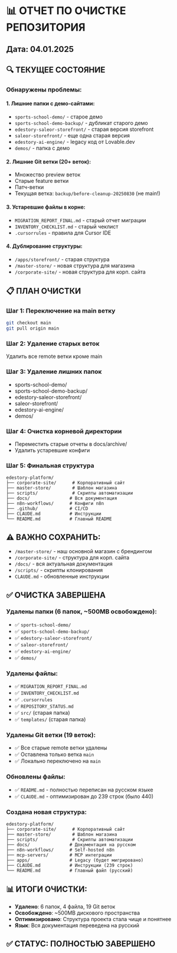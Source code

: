 # 📊 ОТЧЕТ ПО ОЧИСТКЕ РЕПОЗИТОРИЯ
## Дата: 04.01.2025

## 🔍 ТЕКУЩЕЕ СОСТОЯНИЕ

### Обнаружены проблемы:

#### 1. Лишние папки с демо-сайтами:
- `sports-school-demo/` - старое демо
- `sports-school-demo-backup/` - дубликат старого демо
- `edestory-saleor-storefront/` - старая версия storefront
- `saleor-storefront/` - еще одна старая версия
- `edestory-ai-engine/` - legacy код от Lovable.dev
- `demos/` - папка с демо

#### 2. Лишние Git ветки (20+ веток):
- Множество preview веток
- Старые feature ветки
- Патч-ветки
- Текущая ветка: `backup/before-cleanup-20250830` (не main!)

#### 3. Устаревшие файлы в корне:
- `MIGRATION_REPORT_FINAL.md` - старый отчет миграции
- `INVENTORY_CHECKLIST.md` - старый чеклист
- `.cursorrules` - правила для Cursor IDE

#### 4. Дублирование структуры:
- `/apps/storefront/` - старая структура
- `/master-store/` - новая структура для магазина
- `/corporate-site/` - новая структура для корп. сайта

## 📋 ПЛАН ОЧИСТКИ

### Шаг 1: Переключение на main ветку
```bash
git checkout main
git pull origin main
```

### Шаг 2: Удаление старых веток
Удалить все remote ветки кроме main

### Шаг 3: Удаление лишних папок
- sports-school-demo/
- sports-school-demo-backup/
- edestory-saleor-storefront/
- saleor-storefront/
- edestory-ai-engine/
- demos/

### Шаг 4: Очистка корневой директории
- Переместить старые отчеты в docs/archive/
- Удалить устаревшие конфиги

### Шаг 5: Финальная структура
```
edestory-platform/
├── corporate-site/      # Корпоративный сайт
├── master-store/        # Шаблон магазина
├── scripts/             # Скрипты автоматизации
├── docs/               # Вся документация
├── n8n-workflows/      # Конфиги n8n
├── .github/            # CI/CD
├── CLAUDE.md           # Инструкции
└── README.md           # Главный README
```

## ⚠️ ВАЖНО СОХРАНИТЬ:
- `/master-store/` - наш основной магазин с брендингом
- `/corporate-site/` - структура для корп. сайта
- `/docs/` - вся актуальная документация
- `/scripts/` - скрипты клонирования
- `CLAUDE.md` - обновленные инструкции

## ✅ ОЧИСТКА ЗАВЕРШЕНА

### Удалены папки (6 папок, ~500MB освобождено):
- ✅ `sports-school-demo/` 
- ✅ `sports-school-demo-backup/` 
- ✅ `edestory-saleor-storefront/` 
- ✅ `saleor-storefront/` 
- ✅ `edestory-ai-engine/` 
- ✅ `demos/`

### Удалены файлы:
- ✅ `MIGRATION_REPORT_FINAL.md`
- ✅ `INVENTORY_CHECKLIST.md` 
- ✅ `.cursorrules`
- ✅ `REPOSITORY_STATUS.md`
- ✅ `src/` (старая папка)
- ✅ `templates/` (старая папка)

### Удалены Git ветки (19 веток):
- ✅ Все старые remote ветки удалены
- ✅ Оставлена только ветка `main`
- ✅ Локально переключено на `main`

### Обновлены файлы:
- ✅ `README.md` - полностью переписан на русском языке
- ✅ `CLAUDE.md` - оптимизирован до 239 строк (было 440)

### Создана новая структура:
```
edestory-platform/
├── corporate-site/      # Корпоративный сайт
├── master-store/        # Шаблон магазина  
├── scripts/             # Скрипты автоматизации
├── docs/               # Документация на русском
├── n8n-workflows/      # Self-hosted n8n
├── mcp-servers/        # MCP интеграции
├── apps/               # Legacy (будет мигрировано)
├── CLAUDE.md           # Инструкции (239 строк)
└── README.md           # Главный файл (русский)
```

## 📊 ИТОГИ ОЧИСТКИ:
- **Удалено**: 6 папок, 4 файла, 19 Git веток
- **Освобождено**: ~500MB дискового пространства
- **Оптимизировано**: Структура проекта стала чище и понятнее
- **Язык**: Вся документация переведена на русский

## ✅ СТАТУС: ПОЛНОСТЬЮ ЗАВЕРШЕНО